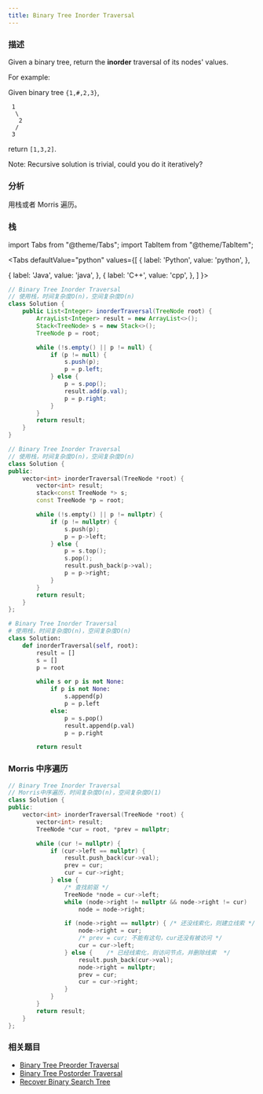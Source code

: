 ```yaml
---
title: Binary Tree Inorder Traversal
---
```


### 描述

Given a binary tree, return the **inorder** traversal of its nodes' values.

For example:

Given binary tree `{1,#,2,3}`,

```
 1
  \
   2
  /
 3
```

return `[1,3,2]`.

Note: Recursive solution is trivial, could you do it iteratively?

### 分析

用栈或者 Morris 遍历。

### 栈

import Tabs from "@theme/Tabs";
import TabItem from "@theme/TabItem";

<Tabs
defaultValue="python"
values={[
{ label: 'Python', value: 'python', },

{ label: 'Java', value: 'java', },
{ label: 'C++', value: 'cpp', },
]
}>
<TabItem value="java">

```java
// Binary Tree Inorder Traversal
// 使用栈，时间复杂度O(n)，空间复杂度O(n)
class Solution {
    public List<Integer> inorderTraversal(TreeNode root) {
        ArrayList<Integer> result = new ArrayList<>();
        Stack<TreeNode> s = new Stack<>();
        TreeNode p = root;

        while (!s.empty() || p != null) {
            if (p != null) {
                s.push(p);
                p = p.left;
            } else {
                p = s.pop();
                result.add(p.val);
                p = p.right;
            }
        }
        return result;
    }
}
```

</TabItem>
<TabItem value="cpp">

```cpp
// Binary Tree Inorder Traversal
// 使用栈，时间复杂度O(n)，空间复杂度O(n)
class Solution {
public:
    vector<int> inorderTraversal(TreeNode *root) {
        vector<int> result;
        stack<const TreeNode *> s;
        const TreeNode *p = root;

        while (!s.empty() || p != nullptr) {
            if (p != nullptr) {
                s.push(p);
                p = p->left;
            } else {
                p = s.top();
                s.pop();
                result.push_back(p->val);
                p = p->right;
            }
        }
        return result;
    }
};
```

</TabItem>

<TabItem value="python">

```python
# Binary Tree Inorder Traversal
# 使用栈，时间复杂度O(n)，空间复杂度O(n)
class Solution:
    def inorderTraversal(self, root):
        result = []
        s = []
        p = root

        while s or p is not None:
            if p is not None:
                s.append(p)
                p = p.left
            else:
                p = s.pop()
                result.append(p.val)
                p = p.right

        return result
```

</TabItem>
</Tabs>

### Morris 中序遍历

```cpp
// Binary Tree Inorder Traversal
// Morris中序遍历，时间复杂度O(n)，空间复杂度O(1)
class Solution {
public:
    vector<int> inorderTraversal(TreeNode *root) {
        vector<int> result;
        TreeNode *cur = root, *prev = nullptr;

        while (cur != nullptr) {
            if (cur->left == nullptr) {
                result.push_back(cur->val);
                prev = cur;
                cur = cur->right;
            } else {
                /* 查找前驱 */
                TreeNode *node = cur->left;
                while (node->right != nullptr && node->right != cur)
                    node = node->right;

                if (node->right == nullptr) { /* 还没线索化，则建立线索 */
                    node->right = cur;
                    /* prev = cur; 不能有这句，cur还没有被访问 */
                    cur = cur->left;
                } else {    /* 已经线索化，则访问节点，并删除线索  */
                    result.push_back(cur->val);
                    node->right = nullptr;
                    prev = cur;
                    cur = cur->right;
                }
            }
        }
        return result;
    }
};
```

### 相关题目

- [Binary Tree Preorder Traversal](binary-tree-preorder-traversal.md)
- [Binary Tree Postorder Traversal](binary-tree-postorder-traversal.md)
- [Recover Binary Search Tree](recover-binary-search-tree.md)
